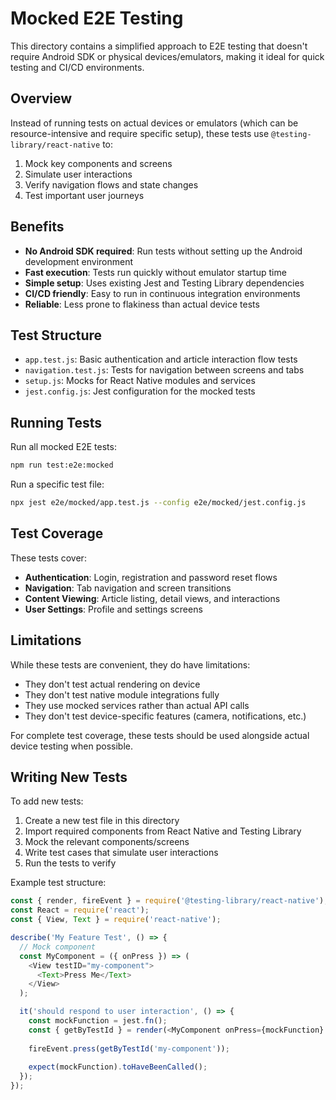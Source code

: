 # Mocked E2E Testing

This directory contains a simplified approach to E2E testing that doesn't require Android SDK or physical devices/emulators, making it ideal for quick testing and CI/CD environments.

## Overview

Instead of running tests on actual devices or emulators (which can be resource-intensive and require specific setup), these tests use `@testing-library/react-native` to:

1. Mock key components and screens
2. Simulate user interactions
3. Verify navigation flows and state changes
4. Test important user journeys

## Benefits

- **No Android SDK required**: Run tests without setting up the Android development environment
- **Fast execution**: Tests run quickly without emulator startup time
- **Simple setup**: Uses existing Jest and Testing Library dependencies
- **CI/CD friendly**: Easy to run in continuous integration environments
- **Reliable**: Less prone to flakiness than actual device tests

## Test Structure

- `app.test.js`: Basic authentication and article interaction flow tests
- `navigation.test.js`: Tests for navigation between screens and tabs
- `setup.js`: Mocks for React Native modules and services
- `jest.config.js`: Jest configuration for the mocked tests

## Running Tests

Run all mocked E2E tests:

```bash
npm run test:e2e:mocked
```

Run a specific test file:

```bash
npx jest e2e/mocked/app.test.js --config e2e/mocked/jest.config.js
```

## Test Coverage

These tests cover:

- **Authentication**: Login, registration and password reset flows
- **Navigation**: Tab navigation and screen transitions
- **Content Viewing**: Article listing, detail views, and interactions
- **User Settings**: Profile and settings screens

## Limitations

While these tests are convenient, they do have limitations:

- They don't test actual rendering on device
- They don't test native module integrations fully
- They use mocked services rather than actual API calls
- They don't test device-specific features (camera, notifications, etc.)

For complete test coverage, these tests should be used alongside actual device testing when possible.

## Writing New Tests

To add new tests:

1. Create a new test file in this directory
2. Import required components from React Native and Testing Library
3. Mock the relevant components/screens
4. Write test cases that simulate user interactions
5. Run the tests to verify

Example test structure:

```javascript
const { render, fireEvent } = require('@testing-library/react-native');
const React = require('react');
const { View, Text } = require('react-native');

describe('My Feature Test', () => {
  // Mock component
  const MyComponent = ({ onPress }) => (
    <View testID="my-component">
      <Text>Press Me</Text>
    </View>
  );

  it('should respond to user interaction', () => {
    const mockFunction = jest.fn();
    const { getByTestId } = render(<MyComponent onPress={mockFunction} />);
    
    fireEvent.press(getByTestId('my-component'));
    
    expect(mockFunction).toHaveBeenCalled();
  });
}); 
